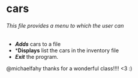 # cars

###### This file provides a menu to which the user can
- ***Adds*** cars to a file
- ***Displays** list the cars in the inventory file
- ***Exit*** the program. 

@michaelfahy thanks for a wonderful class!!!! <3 :)
